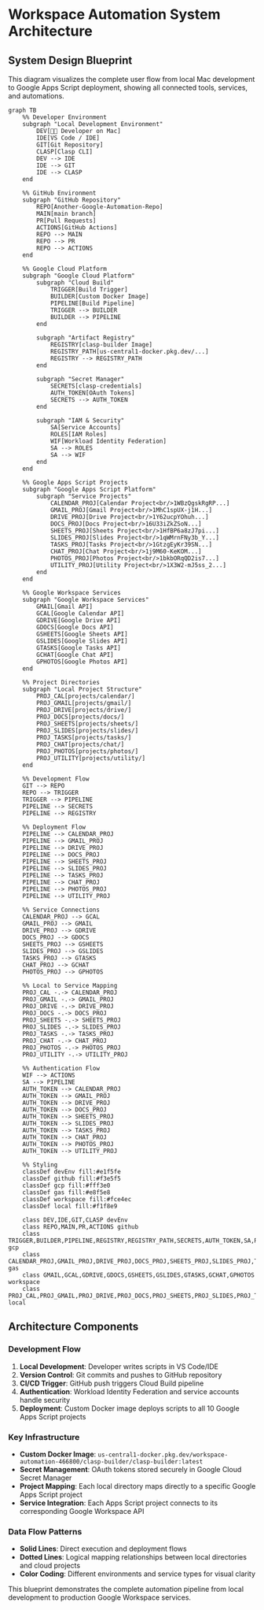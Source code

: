 # Workspace Automation System Architecture

## System Design Blueprint

This diagram visualizes the complete user flow from local Mac development to Google Apps Script deployment, showing all connected tools, services, and automations.

```mermaid
graph TB
    %% Developer Environment
    subgraph "Local Development Environment"
        DEV[👨‍💻 Developer on Mac]
        IDE[VS Code / IDE]
        GIT[Git Repository]
        CLASP[Clasp CLI]
        DEV --> IDE
        IDE --> GIT
        IDE --> CLASP
    end

    %% GitHub Environment
    subgraph "GitHub Repository"
        REPO[Another-Google-Automation-Repo]
        MAIN[main branch]
        PR[Pull Requests]
        ACTIONS[GitHub Actions]
        REPO --> MAIN
        REPO --> PR
        REPO --> ACTIONS
    end

    %% Google Cloud Platform
    subgraph "Google Cloud Platform"
        subgraph "Cloud Build"
            TRIGGER[Build Trigger]
            BUILDER[Custom Docker Image]
            PIPELINE[Build Pipeline]
            TRIGGER --> BUILDER
            BUILDER --> PIPELINE
        end
        
        subgraph "Artifact Registry"
            REGISTRY[clasp-builder Image]
            REGISTRY_PATH[us-central1-docker.pkg.dev/...]
            REGISTRY --> REGISTRY_PATH
        end
        
        subgraph "Secret Manager"
            SECRETS[clasp-credentials]
            AUTH_TOKEN[OAuth Tokens]
            SECRETS --> AUTH_TOKEN
        end
        
        subgraph "IAM & Security"
            SA[Service Accounts]
            ROLES[IAM Roles]
            WIF[Workload Identity Federation]
            SA --> ROLES
            SA --> WIF
        end
    end

    %% Google Apps Script Projects
    subgraph "Google Apps Script Platform"
        subgraph "Service Projects"
            CALENDAR_PROJ[Calendar Project<br/>1WBzQgskRgRP...]
            GMAIL_PROJ[Gmail Project<br/>1MhC1spUX-j1H...]
            DRIVE_PROJ[Drive Project<br/>1Y62ucpYOhuh...]
            DOCS_PROJ[Docs Project<br/>16U33iZkZSoN...]
            SHEETS_PROJ[Sheets Project<br/>1HfBP6a8zJ7pi...]
            SLIDES_PROJ[Slides Project<br/>1qWMrnFNy3b_Y...]
            TASKS_PROJ[Tasks Project<br/>1GtzgEyKr39SN...]
            CHAT_PROJ[Chat Project<br/>1j9M60-KeKOM...]
            PHOTOS_PROJ[Photos Project<br/>1bkbORqQD2is7...]
            UTILITY_PROJ[Utility Project<br/>1X3W2-mJ5ss_2...]
        end
    end

    %% Google Workspace Services
    subgraph "Google Workspace Services"
        GMAIL[Gmail API]
        GCAL[Google Calendar API]
        GDRIVE[Google Drive API]
        GDOCS[Google Docs API]
        GSHEETS[Google Sheets API]
        GSLIDES[Google Slides API]
        GTASKS[Google Tasks API]
        GCHAT[Google Chat API]
        GPHOTOS[Google Photos API]
    end

    %% Project Directories
    subgraph "Local Project Structure"
        PROJ_CAL[projects/calendar/]
        PROJ_GMAIL[projects/gmail/]
        PROJ_DRIVE[projects/drive/]
        PROJ_DOCS[projects/docs/]
        PROJ_SHEETS[projects/sheets/]
        PROJ_SLIDES[projects/slides/]
        PROJ_TASKS[projects/tasks/]
        PROJ_CHAT[projects/chat/]
        PROJ_PHOTOS[projects/photos/]
        PROJ_UTILITY[projects/utility/]
    end

    %% Development Flow
    GIT --> REPO
    REPO --> TRIGGER
    TRIGGER --> PIPELINE
    PIPELINE --> SECRETS
    PIPELINE --> REGISTRY

    %% Deployment Flow
    PIPELINE --> CALENDAR_PROJ
    PIPELINE --> GMAIL_PROJ
    PIPELINE --> DRIVE_PROJ
    PIPELINE --> DOCS_PROJ
    PIPELINE --> SHEETS_PROJ
    PIPELINE --> SLIDES_PROJ
    PIPELINE --> TASKS_PROJ
    PIPELINE --> CHAT_PROJ
    PIPELINE --> PHOTOS_PROJ
    PIPELINE --> UTILITY_PROJ

    %% Service Connections
    CALENDAR_PROJ --> GCAL
    GMAIL_PROJ --> GMAIL
    DRIVE_PROJ --> GDRIVE
    DOCS_PROJ --> GDOCS
    SHEETS_PROJ --> GSHEETS
    SLIDES_PROJ --> GSLIDES
    TASKS_PROJ --> GTASKS
    CHAT_PROJ --> GCHAT
    PHOTOS_PROJ --> GPHOTOS

    %% Local to Service Mapping
    PROJ_CAL -.-> CALENDAR_PROJ
    PROJ_GMAIL -.-> GMAIL_PROJ
    PROJ_DRIVE -.-> DRIVE_PROJ
    PROJ_DOCS -.-> DOCS_PROJ
    PROJ_SHEETS -.-> SHEETS_PROJ
    PROJ_SLIDES -.-> SLIDES_PROJ
    PROJ_TASKS -.-> TASKS_PROJ
    PROJ_CHAT -.-> CHAT_PROJ
    PROJ_PHOTOS -.-> PHOTOS_PROJ
    PROJ_UTILITY -.-> UTILITY_PROJ

    %% Authentication Flow
    WIF --> ACTIONS
    SA --> PIPELINE
    AUTH_TOKEN --> CALENDAR_PROJ
    AUTH_TOKEN --> GMAIL_PROJ
    AUTH_TOKEN --> DRIVE_PROJ
    AUTH_TOKEN --> DOCS_PROJ
    AUTH_TOKEN --> SHEETS_PROJ
    AUTH_TOKEN --> SLIDES_PROJ
    AUTH_TOKEN --> TASKS_PROJ
    AUTH_TOKEN --> CHAT_PROJ
    AUTH_TOKEN --> PHOTOS_PROJ
    AUTH_TOKEN --> UTILITY_PROJ

    %% Styling
    classDef devEnv fill:#e1f5fe
    classDef github fill:#f3e5f5
    classDef gcp fill:#fff3e0
    classDef gas fill:#e8f5e8
    classDef workspace fill:#fce4ec
    classDef local fill:#f1f8e9

    class DEV,IDE,GIT,CLASP devEnv
    class REPO,MAIN,PR,ACTIONS github
    class TRIGGER,BUILDER,PIPELINE,REGISTRY,REGISTRY_PATH,SECRETS,AUTH_TOKEN,SA,ROLES,WIF gcp
    class CALENDAR_PROJ,GMAIL_PROJ,DRIVE_PROJ,DOCS_PROJ,SHEETS_PROJ,SLIDES_PROJ,TASKS_PROJ,CHAT_PROJ,PHOTOS_PROJ,UTILITY_PROJ gas
    class GMAIL,GCAL,GDRIVE,GDOCS,GSHEETS,GSLIDES,GTASKS,GCHAT,GPHOTOS workspace
    class PROJ_CAL,PROJ_GMAIL,PROJ_DRIVE,PROJ_DOCS,PROJ_SHEETS,PROJ_SLIDES,PROJ_TASKS,PROJ_CHAT,PROJ_PHOTOS,PROJ_UTILITY local
```

## Architecture Components

### Development Flow
1. **Local Development**: Developer writes scripts in VS Code/IDE
2. **Version Control**: Git commits and pushes to GitHub repository
3. **CI/CD Trigger**: GitHub push triggers Cloud Build pipeline
4. **Authentication**: Workload Identity Federation and service accounts handle security
5. **Deployment**: Custom Docker image deploys scripts to all 10 Google Apps Script projects

### Key Infrastructure
- **Custom Docker Image**: `us-central1-docker.pkg.dev/workspace-automation-466800/clasp-builder/clasp-builder:latest`
- **Secret Management**: OAuth tokens stored securely in Google Cloud Secret Manager
- **Project Mapping**: Each local directory maps directly to a specific Google Apps Script project
- **Service Integration**: Each Apps Script project connects to its corresponding Google Workspace API

### Data Flow Patterns
- **Solid Lines**: Direct execution and deployment flows
- **Dotted Lines**: Logical mapping relationships between local directories and cloud projects
- **Color Coding**: Different environments and service types for visual clarity

This blueprint demonstrates the complete automation pipeline from local development to production Google Workspace services.
